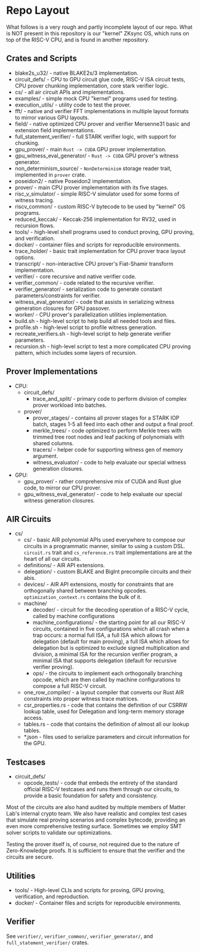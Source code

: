 # Repo Layout

What follows is a very rough and partly incomplete layout of our repo. What is NOT present in this repository is our "kernel" ZKsync OS, which runs on top of the RISC-V CPU, and is found in another repository.

## Crates and Scripts

- blake2s_u32/ - native BLAKE2s/3 implementation.
- circuit_defs/ - CPU to GPU circuit glue code, RISC-V ISA circuit tests, CPU prover chunking implementation, core stark verifier logic.
- cs/ - all air circuit APIs and implementations.
- examples/ - simple mock CPU "kernel" programs used for testing.
- execution_utils/ - utility code to test the prover.
- fft/ - native and verifier FFT implementations in multiple layout formats to mirror various GPU layouts.
- field/ - native optimized CPU prover and verifier Mersenne31 basic and extension field implementations.
- full_statement_verifier/ - full STARK verifier logic, with support for chunking.
- gpu_prover/ - main `Rust -> CUDA` GPU prover implementation.
- gpu_witness_eval_generator/ - `Rust -> CUDA` GPU prover's witness generator.
- non_determinism_source/ - `NonDeterminism` storage reader trait, implemented in `prover` crate.
- poseidon2/ - native Poseidon2 implementation.
- prover/ - main CPU prover implementation with its five stages.
- risc_v_simulator/ - simple RISC-V simulator used for some forms of witness tracing.
- riscv_common/ - custom RISC-V bytecode to be used by "kernel" OS programs.
- reduced_keccak/ - Keccak-256 implementation for RV32, used in recursion flows.
- tools/ - high-level shell programs used to conduct proving, GPU proving, and verification.
- docker/ - container files and scripts for reproducible environments.
- trace_holder/ - basic trait implementation for CPU prover trace layout options.
- transcript/ - non-interactive CPU prover's Fiat-Shamir transform implementation.
- verifier/ - core recursive and native verifier code.
- verifier_common/ - code related to the recursive verifier.
- verifier_generator/ - serialization code to generate constant parameters/constraints for verifier.
- witness_eval_generator/ - code that assists in serializing witness generation closures for GPU passover.
- worker/ - CPU prover's parallelization utilities implementation.
- build.sh - high-level script to help build all needed tools and files.
- profile.sh - high-level script to profile witness generation.
- recreate_verifiers.sh - high-level script to help generate verifier parameters.
- recursion.sh - high-level script to test a more complicated CPU proving pattern, which includes some layers of recursion.

## Prover Implementations

- CPU:
    - circuit_defs/
        - trace_and_split/ - primary code to perform division of complex prover workload into batches.
    - prover/
        - prover_stages/ - contains all prover stages for a STARK IOP batch, stages 1-5 all feed into each other and output a final proof.
        - merkle_trees/ - code optimized to perform Merkle trees with trimmed tree root nodes and leaf packing of polynomials with shared columns.
        - tracers/ - helper code for supporting witness gen of memory argument.
        - witness_evaluator/ - code to help evaluate our special witness generation closures.
- GPU: 
    - gpu_prover/ - rather comprehensive mix of CUDA and Rust glue code, to mirror our CPU prover.
    - gpu_witness_eval_generator/ - code to help evaluate our special witness generation closures.

## AIR Circuits

- cs/
    - cs/ - basic AIR polynomial APIs used everywhere to compose our circuits in a programmatic manner, similar to using a custom DSL. `circuit.rs` trait and `cs_reference.rs` trait implementations are at the heart of all our circuits.
    - definitions/ - AIR API extensions.
    - delegation/ - custom BLAKE and BigInt precompile circuits and their abis.
    - devices/ - AIR API extensions, mostly for constraints that are orthogonally shared between branching opcodes. `optimization_context.rs` contains the bulk of it.
    - machine/
        - decoder/ - circuit for the decoding operation of a RISC-V cycle, called by machine configurations
        - machine_configurations/ - the starting point for all our RISC-V circuits, contained in five configurations which all crash when a trap occurs: a normal full ISA, a full ISA which allows for delegation (default for main proving), a full ISA which allows for delegation but is optimized to exclude signed multiplication and division, a minimal ISA for the recursion verifier program, a minimal ISA that supports delegation (default for recursive verifier proving).
        - ops/ - the circuits to implement each orthogonally branching opcode, which are then called by machine configurations to compose a full RISC-V circuit.
    - one_row_compiler/ - a layout compiler that converts our Rust AIR constraints into proper witness trace matrices.
    - csr_properties.rs - code that contains the definition of our CSRRW lookup table, used for Delegation and long-term memory storage access.
    - tables.rs - code that contains the definition of almost all our lookup tables.
    - *.json - files used to serialize parameters and circuit information for the GPU.

## Testcases

- circuit_defs/
    - opcode_tests/ - code that embeds the entirety of the standard official RISC-V testcases and runs them through our circuits, to provide a basic foundation for safety and consistency.

Most of the circuits are also hand audited by multiple members of Matter Lab's internal crypto team. We also have realistic and complex test cases that simulate real proving scenarios and complex bytecode, providing an even more comprehensive testing surface. Sometimes we employ SMT solver scripts to validate our optimizations.

Testing the prover itself is, of course, not required due to the nature of Zero-Knowledge proofs. It is sufficient to ensure that the verifier and the circuits are secure.

## Utilities

- tools/ - High-level CLIs and scripts for proving, GPU proving, verification, and reproduction.
- docker/ - Container files and scripts for reproducible environments.

## Verifier

See `verifier/`, `verifier_common/`, `verifier_generator/`, and `full_statement_verifier/` crates.
